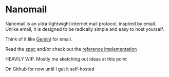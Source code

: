 # Nanomail

Nanomail is an ultra-lightwight internet mail protocol, inspired by email.
Unlike email, it is designed to be radically simple and easy to host yourself.

Think of it like [Gemini](https://gemini.circumlunar.space/) for email.

Read the [spec](spec.md) and/or check out the [reference implementation](./impl)

HEAVILY WIP. Mostly me sketching out ideas at this point

On Github for now until I get it self-hosted
